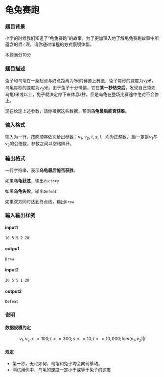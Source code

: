 # 龟兔赛跑

### 题目背景

小学的时候我们知道了“龟兔赛跑”的故事，为了更加深入地了解龟兔赛跑故事中所蕴含的哲♂理，请你通过编程的方式慢慢体悟。

本题满分10分

### 题目描述

兔子和乌龟在一条起点与终点距离为$l$米的赛道上赛跑，兔子每秒的速度为$v_1$米，乌龟每秒的速度为$v_2$米。由于兔子十分懒惰，它在**某一秒结束后**，发现自己领先乌龟$t$米或以上，兔子就决定停下来休息$s$秒。但是乌龟在整场比赛途中绝对不会停止。

现在给定上述参数，请你根据这些数据，预测**乌龟最后能否获胜**。

### 输入格式

输入为一行，按照顺序依次给出参数：$v_1$, $v_2$, $t$, $s$, $l$，均为正整数，且$l$一定是$v_1$与$v_2$的公倍数。参数之间以空格隔开。

### 输出格式

一行字符串，表示**乌龟最后能否获胜**。

如果**乌龟获胜**，输出`Victory`

如果**乌龟失败**，输出`Defeat`

如果双方同时达到终点线，输出`Draw`

### 输入输出样例

#### input1

```
10 5 5 2 20
```

#### outpu1

```
Draw
```

#### input2

```
10 5 5 1 20
```

#### output2

```
Defeat
```

### 说明

#### 数据规模约定

$$
v_1,v_2<=100; t<=300;s<=10;l<=10,000;lcm(v_1,v_2)|l
$$

#### 规定

- 第一秒，无论如何，乌龟和兔子均会向前移动。
- 测试用例中，乌龟的速度一定小于或等于兔子的速度